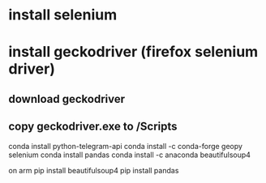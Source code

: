 # install selenium
# install geckodriver (firefox selenium driver)
## download geckodriver
## copy geckodriver.exe to <conda env>/Scripts

conda install  python-telegram-api
conda install -c conda-forge geopy selenium
conda install pandas
conda install -c anaconda beautifulsoup4

on arm
pip install beautifulsoup4
pip install pandas
